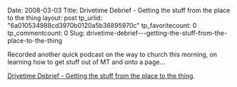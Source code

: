 Date: 2008-03-03
Title: Drivetime Debrief - Getting the stuff from the place to the thing
layout: post
tp_urlid: "6a010534988cd3970b0120a5b36895970c"
tp_favoritecount: 0
tp_commentcount: 0
Slug: drivetime-debrief---getting-the-stuff-from-the-place-to-the-thing

Recorded another quick podcast on the way to church this morning, on learning how to get stuff out of MT and onto a page...



<a href="http://redmonk.net/mt/mt-static/uploads/2008/03/drivetime-debrief_-sunday-march-02-2008-10_04-am.mp3" title="Drivetime Debrief - Getting the stuff from the place to the thing">Drivetime Debrief - Getting the stuff from the place to the thing</a>.
